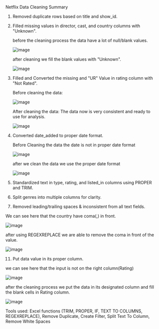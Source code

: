 Netflix Data Cleaning Summary

1. Removed duplicate rows based on title and show_id.
2. Filled missing values in director, cast, and country columns with "Unknown".

   before the cleaning process the data have a lot of null/blank values.

   
   ![image](https://github.com/user-attachments/assets/3a022b5c-3005-4edb-888f-6aacc976ce0d)

   
   after cleaning we fill the blank values with "Unknown".

   
   ![image](https://github.com/user-attachments/assets/f491ffa1-7971-4b27-885e-56256c4080a6)


4. Filled and Converted the missing and "UR" Value in rating column with "Not Rated".

   Before cleaning the data:

   
     ![image](https://github.com/user-attachments/assets/aa1434b3-0086-4fc4-9567-6819bf9a7875)
   

   After cleaning the data: The data now is very consistent and ready to use for analysis.

   
      ![image](https://github.com/user-attachments/assets/01b24d54-3305-4b4d-8732-42c31eb6224a)


6. Converted date_added to proper date format.
   

   Before Cleaning the data the date is not in proper date format

   
   ![image](https://github.com/user-attachments/assets/786d49b6-412f-4320-a7fc-78215f2124b2)


   after we clean the data we use the proper date format

   
      ![image](https://github.com/user-attachments/assets/084f8a7b-0e9d-4709-bc7f-d504eff6bf72)



8. Standardized text in type, rating, and listed_in columns using PROPER and TRIM.
9. Split genres into multiple columns for clarity.
10. Removed leading/trailing spaces & inconsistent from all text fields.

    
   We can see here that the country have coma(,) in front.

   
   ![image](https://github.com/user-attachments/assets/d953ac66-636f-44fd-a9f4-ca8909357e8c)

   
   after using REGEXREPLACE we are able to remove the coma in front of the value.

   
   ![image](https://github.com/user-attachments/assets/543773cc-6e22-4c4f-8cf1-42ecf9568e96)



         
11. Put data value in its proper column.

   
   we can see here that the input is not on the right column(Rating)

   
  ![image](https://github.com/user-attachments/assets/ed74def8-2858-4fcc-b5f5-4dd135bbd388)

  
  after the cleaning process we put the data in its designated column and fill the blank cells in Rating column.

  
  ![image](https://github.com/user-attachments/assets/f06c6ab0-2b7b-4aa1-8df6-d42d52051dd1)



Tools used: Excel functions (TRIM, PROPER, IF, TEXT TO COLUMNS, REGEXREPLACE), Remove Duplicate, Create Filter, Split Text To Column, Remove White Spaces
